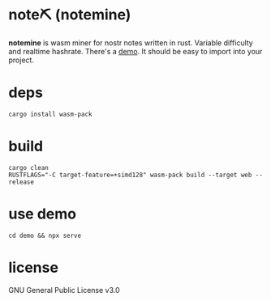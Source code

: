 # note⛏️ (notemine)
**notemine** is wasm miner for nostr notes written in rust. Variable difficulty and realtime hashrate. There's a [demo](https://sandwichfarm.github.io/notemine). It should be easy to import into your project.

# deps 
```
cargo install wasm-pack
```

# build
```
cargo clean
RUSTFLAGS="-C target-feature=+simd128" wasm-pack build --target web --release
```

# use demo
```
cd demo && npx serve 
```

# license
GNU General Public License v3.0
